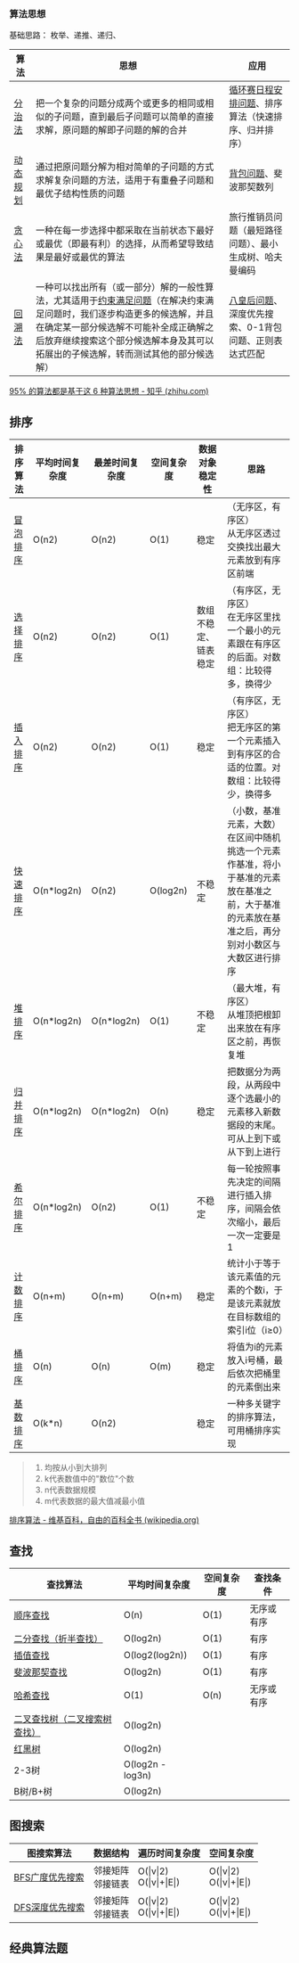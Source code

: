 ### 算法思想

基础思路： 枚举、递推、递归、

| 算法 | 思想 | 应用 |
| ---- | ---- | ---- |
| [分治法](https://zh.wikipedia.org/wiki/%E5%88%86%E6%B2%BB%E6%B3%95) | 把一个复杂的问题分成两个或更多的相同或相似的子问题，直到最后子问题可以简单的直接求解，原问题的解即子问题的解的合并 | [循环赛日程安排问题](https://github.com/huihut/interview/tree/master/Problems/RoundRobinProblem)、排序算法（快速排序、归并排序） |
| [动态规划](https://zh.wikipedia.org/wiki/%E5%8A%A8%E6%80%81%E8%A7%84%E5%88%92) | 通过把原问题分解为相对简单的子问题的方式求解复杂问题的方法，适用于有重叠子问题和最优子结构性质的问题 | [背包问题](https://github.com/huihut/interview/tree/master/Problems/KnapsackProblem)、斐波那契数列 |
| [贪心法](https://zh.wikipedia.org/wiki/%E8%B4%AA%E5%BF%83%E6%B3%95) | 一种在每一步选择中都采取在当前状态下最好或最优（即最有利）的选择，从而希望导致结果是最好或最优的算法 | 旅行推销员问题（最短路径问题）、最小生成树、哈夫曼编码 |
| [回溯法](https://zh.wikipedia.org/wiki/%E5%9B%9E%E6%BA%AF%E6%B3%95) | 一种可以找出所有（或一部分）解的一般性算法，尤其适用于[约束满足问题](https://zh.wikipedia.org/wiki/%E7%B4%84%E6%9D%9F%E6%BB%BF%E8%B6%B3%E5%95%8F%E9%A1%8C "约束满足问题")（在解决约束满足问题时，我们逐步构造更多的候选解，并且在确定某一部分候选解不可能补全成正确解之后放弃继续搜索这个部分候选解本身及其可以拓展出的子候选解，转而测试其他的部分候选解） | [八皇后问题](https://zh.wikipedia.org/wiki/%E5%85%AB%E7%9A%87%E5%90%8E%E9%97%AE%E9%A2%98)、深度优先搜索、0-1背包问题、正则表达式匹配 |

[95% 的算法都是基于这 6 种算法思想 - 知乎 (zhihu.com)](https://zhuanlan.zhihu.com/p/428479862)

## 排序

| 排序算法 | 平均时间复杂度 | 最差时间复杂度 | 空间复杂度 | 数据对象稳定性 | 思路 |
| ---- | ---- | ---- | ---- | ---- | ---- |
| [冒泡排序](https://github.com/su-dd/learning/blob/main/src/algorithm/sort/Sort_Bubble.h)| O(n2) | O(n2) | O(1) | 稳定 | （无序区，有序区）  <br>从无序区透过交换找出最大元素放到有序区前端 |
| [选择排序](https://github.com/su-dd/learning/blob/main/src/algorithm/sort/Sort_Selection.h) | O(n2) | O(n2) | O(1) | 数组不稳定、链表稳定 | （有序区，无序区）<br>在无序区里找一个最小的元素跟在有序区的后面。对数组：比较得多，换得少 |
| [插入排序](https://github.com/su-dd/learning/blob/main/src/algorithm/sort/Sort_Insert.h) | O(n2) | O(n2) | O(1) | 稳定 | （有序区，无序区）<br>把无序区的第一个元素插入到有序区的合适的位置。对数组：比较得少，换得多 |
| [快速排序](https://github.com/su-dd/learning/blob/main/src/algorithm/sort/Sort_Quick.h) | O(n*log2n) | O(n2) | O(log2n) | 不稳定 | （小数，基准元素，大数）  <br>在区间中随机挑选一个元素作基准，将小于基准的元素放在基准之前，大于基准的元素放在基准之后，再分别对小数区与大数区进行排序 |
| [堆排序](https://github.com/su-dd/learning/blob/main/src/algorithm/sort/Sort_Heap.h) | O(n*log2n) | O(n*log2n) | O(1) | 不稳定 | （最大堆，有序区）  <br>从堆顶把根卸出来放在有序区之前，再恢复堆 |
| [归并排序](https://github.com/su-dd/learning/blob/main/src/algorithm/sort/Sort_Insert.h) | O(n*log2n) | O(n*log2n) | O(n) | 稳定 | 把数据分为两段，从两段中逐个选最小的元素移入新数据段的末尾。 <br>可从上到下或从下到上进行 |
| [希尔排序](https://github.com/su-dd/learning/blob/main/src/algorithm/sort/Sort_Insert.h) | O(n*log2n) | O(n2) | O(1) | 不稳定 | 每一轮按照事先决定的间隔进行插入排序，间隔会依次缩小，最后一次一定要是1 |
| [计数排序](https://github.com/su-dd/learning/blob/main/src/algorithm/sort/Sort_Insert.h) | O(n+m) | O(n+m) | O(n+m) | 稳定 | 统计小于等于该元素值的元素的个数i，于是该元素就放在目标数组的索引i位（i≥0） |
| [桶排序](https://github.com/su-dd/learning/blob/main/src/algorithm/sort/Sort_Insert.h) | O(n) | O(n) | O(m) | 稳定 | 将值为i的元素放入i号桶，最后依次把桶里的元素倒出来 |
| [基数排序](https://github.com/su-dd/learning/blob/main/src/algorithm/sort/Sort_Insert.h) | O(k*n) | O(n2) |  | 稳定 | 一种多关键字的排序算法，可用桶排序实现 |

> 1. 均按从小到大排列 
> 2. k代表数值中的"数位"个数
> 3. n代表数据规模 
> 4. m代表数据的最大值减最小值

[排序算法 - 维基百科，自由的百科全书 (wikipedia.org)](https://zh.wikipedia.org/wiki/%E6%8E%92%E5%BA%8F%E7%AE%97%E6%B3%95)



## 查找

| 查找算法 | 平均时间复杂度 | 空间复杂度 | 查找条件 |
| ---- | ---- | ---- | ---- |
| [顺序查找](https://github.com/huihut/interview/blob/master/Algorithm/SequentialSearch.h) | O(n) | O(1) | 无序或有序 |
| [二分查找（折半查找）](https://github.com/huihut/interview/blob/master/Algorithm/BinarySearch.h) | O(log2n) | O(1) | 有序 |
| [插值查找](https://github.com/huihut/interview/blob/master/Algorithm/InsertionSearch.h) | O(log2(log2n)) | O(1) | 有序 |
| [斐波那契查找](https://github.com/huihut/interview/blob/master/Algorithm/FibonacciSearch.cpp) | O(log2n) | O(1) | 有序 |
| [哈希查找](https://github.com/huihut/interview/blob/master/DataStructure/HashTable.cpp) | O(1) | O(n) | 无序或有序 |
| [二叉查找树（二叉搜索树查找）](https://github.com/huihut/interview/blob/master/Algorithm/BSTSearch.h) | O(log2n) |  |  |
| [红黑树](https://github.com/huihut/interview/blob/master/DataStructure/RedBlackTree.cpp) | O(log2n) |  |  |
| 2-3树 | O(log2n - log3n) |  |  |
| B树/B+树 | O(log2n) |  |  |

## 图搜索

|图搜索算法|数据结构|遍历时间复杂度|空间复杂度|
|---|---|---|---|
|[BFS广度优先搜索](https://zh.wikipedia.org/wiki/%E5%B9%BF%E5%BA%A6%E4%BC%98%E5%85%88%E6%90%9C%E7%B4%A2)|邻接矩阵  <br>邻接链表|O(\|v\|2)  <br>O(\|v\|+\|E\|)|O(\|v\|2)  <br>O(\|v\|+\|E\|)|
|[DFS深度优先搜索](https://zh.wikipedia.org/wiki/%E6%B7%B1%E5%BA%A6%E4%BC%98%E5%85%88%E6%90%9C%E7%B4%A2)|邻接矩阵  <br>邻接链表|O(\|v\|2)  <br>O(\|v\|+\|E\|)|O(\|v\|2)  <br>O(\|v\|+\|E\|)|

## 经典算法题

